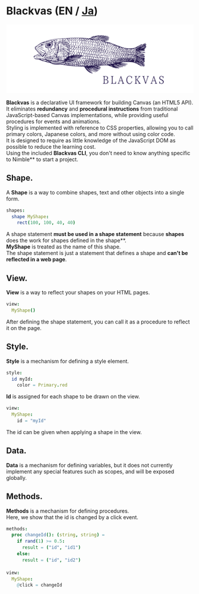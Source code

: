 # Blackvas (EN / [Ja](/README_ja.md))
![](blackvas.png)  

**Blackvas** is a declarative UI framework for building Canvas (an HTML5 API).  
It eliminates **redundancy** and **procedural instructions** from traditional JavaScript-based Canvas implementations, while providing useful procedures for events and animations.  
Styling is implemented with reference to CSS properties, allowing you to call primary colors, Japanese colors, and more without using color code.  
It is designed to require as little knowledge of the JavaScript DOM as possible to reduce the learning cost.  
Using the included **Blackvas CLI**, you don't need to know anything specific to Nimble** to start a project.  

## Shape.
A **Shape** is a way to combine shapes, text and other objects into a single form.  

```nim
shapes:
  shape MyShape:
    rect(100, 100, 40, 40)
```

A shape statement **must be used in a shape statement** because **shapes** does the work for shapes defined in the shape**.  
**MyShape** is treated as the name of this shape.  
The shape statement is just a statement that defines a shape and **can't be reflected in a web page**.

## View.
**View** is a way to reflect your shapes on your HTML pages.  

```nim
view:
  MyShape()
````

After defining the shape statement, you can call it as a procedure to reflect it on the page.  

## Style.
**Style** is a mechanism for defining a style element.

```nim
style:
  id myId:
    color = Primary.red
```

**Id** is assigned for each shape to be drawn on the view.  

```nim
view:
  MyShape:
    id = "myId"
```

The id can be given when applying a shape in the view.

## Data.
**Data** is a mechanism for defining variables, but it does not currently implement any special features such as scopes, and will be exposed globally.

## Methods.
**Methods** is a mechanism for defining procedures.  
Here, we show that the id is changed by a click event.  

```nim
methods:
  proc changeId(): (string, string) =
    if rand(1) >= 0.5:
      result = ("id", "id1")
    else:
      result = ("id", "id2")

view:
  MyShape:
    @click = changeId
```
